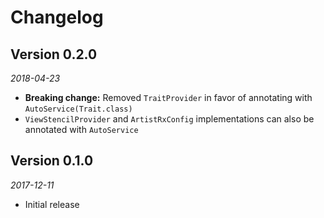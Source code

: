 Changelog
=========

Version 0.2.0
-------------

_2018-04-23_

* **Breaking change:** Removed `TraitProvider` in favor of annotating with `AutoService(Trait.class)`
* `ViewStencilProvider` and `ArtistRxConfig` implementations can also be annotated with `AutoService`

Version 0.1.0
-------------

_2017-12-11_

* Initial release
